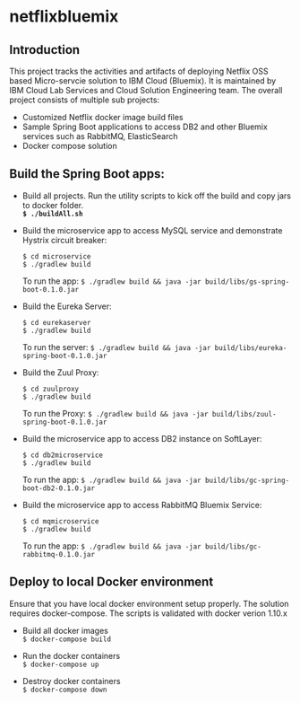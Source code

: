 # netflixbluemix
## Introduction

This project tracks the activities and artifacts of deploying Netflix OSS based Micro-servcie solution to IBM Cloud (Bluemix). 
It is maintained by IBM Cloud Lab Services and Cloud Solution Engineering team. 
The overall project consists of multiple sub projects:

 - Customized Netflix docker image build files
 - Sample Spring Boot applications to access DB2 and other Bluemix services such as RabbitMQ, ElasticSearch
 - Docker compose solution

## Build the Spring Boot apps:
- Build all projects. 
  Run the utility scripts to kick off the build and copy jars to docker folder.  
     **`$ ./buildAll.sh`**    

- Build the microservice app to access MySQL service and demonstrate Hystrix circuit breaker:

 	`$ cd microservice`  
 	`$ ./gradlew build`

  To run the app:
 	`$ ./gradlew build && java -jar build/libs/gs-spring-boot-0.1.0.jar`

- Build the Eureka Server:

 	`$ cd eurekaserver`  
 	`$ ./gradlew build`

 	To run the server:
 	`$ ./gradlew build && java -jar build/libs/eureka-spring-boot-0.1.0.jar`  

- Build the Zuul Proxy:

 	`$ cd zuulproxy`  
 	`$ ./gradlew build`  

 	To run the Proxy:
 	`$ ./gradlew build && java -jar build/libs/zuul-spring-boot-0.1.0.jar`  

- Build the microservice app to access DB2 instance on SoftLayer:

 	`$ cd db2microservice`  
 	`$ ./gradlew build`  

 	To run the app:
 	`$ ./gradlew build && java -jar build/libs/gc-spring-boot-db2-0.1.0.jar`  

- Build the microservice app to access RabbitMQ Bluemix Service:

 	`$ cd mqmicroservice`  
 	`$ ./gradlew build`  

 	To run the app:
 	`$ ./gradlew build && java -jar build/libs/gc-rabbitmq-0.1.0.jar`  

 ## Deploy to local Docker environment
 
 Ensure that you have local docker environment setup properly. The solution requires docker-compose. 
 The scripts is validated with docker verion 1.10.x
 
- Build all docker images  
     `$ docker-compose build`

- Run the docker containers  
     `$ docker-compose up`  

- Destroy docker containers  
     `$ docker-compose down`   
